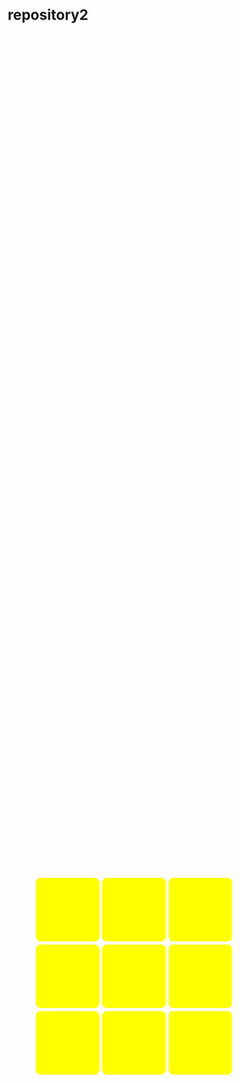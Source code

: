 # repository2

<!DOCTYPE html>
<html>

<head>
<title>juzhong 9square</title>
<meta charset="utf-8">
<meta name="viewport" content="width=device-width, initial-scale=1">
<style type="text/css"> 
div.square{
	position: absolute;
	top: 0;
	right: 0;
	bottom: 0;
	left: 0;
	margin: auto;
	height: 400px;
	width: 400px;
}
.r1,.r2,.r3{
	float: left;
	width: 125px;
	height: 125px;
	background-color: yellow;
	margin: 3px;
	border-radius: 9px;
}
</style>
</head>

<body>
<div class="square">

<div class="r1"></div>
<div class="r1"></div>
<div class="r1"></div>

<div class="r2"></div>
<div class="r2"></div>
<div class="r2"></div>

<div class="r3"></div>
<div class="r3"></div>
<div class="r3"></div>

</div>

</body>
</html>